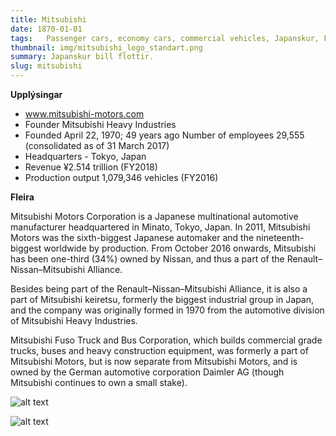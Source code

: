 ```yaml
---
title: Mitsubishi
date: 1870-01-01
tags: 	Passenger cars, economy cars, commercial vehicles, Japanskur, Flottir
thumbnail: img/mitsubishi_logo_standart.png
summary: Japanskur bill flottir. 
slug: mitsubishi
---
```


__Upplýsingar__

+ www.mitsubishi-motors.com
+ Founder	Mitsubishi Heavy Industries
+ Founded   April 22, 1970; 49 years ago
Number of employees
29,555 (consolidated as of 31 March 2017)
+ Headquarters - Tokyo, Japan
+ Revenue	 ¥2.514 trillion (FY2018)
+ Production output
 1,079,346 vehicles (FY2016)

__Fleira__

Mitsubishi Motors Corporation  is a Japanese multinational automotive manufacturer headquartered in Minato, Tokyo, Japan. In 2011, Mitsubishi Motors was the sixth-biggest Japanese automaker and the nineteenth-biggest worldwide by production. From October 2016 onwards, Mitsubishi has been one-third (34%) owned by Nissan, and thus a part of the Renault–Nissan–Mitsubishi Alliance.

Besides being part of the Renault–Nissan–Mitsubishi Alliance, it is also a part of Mitsubishi keiretsu, formerly the biggest industrial group in Japan, and the company was originally formed in 1970 from the automotive division of Mitsubishi Heavy Industries.

Mitsubishi Fuso Truck and Bus Corporation, which builds commercial grade trucks, buses and heavy construction equipment, was formerly a part of Mitsubishi Motors, but is now separate from Mitsubishi Motors, and is owned by the German automotive corporation Daimler AG (though Mitsubishi continues to own a small stake).


![alt text](https://cdn04.carsforsale.com/3/1022618/31691022/thumb/1482871465.jpg)



![alt text](https://www.mitsubishi.is/static/strevda/1570179983-asx_2020_nyr.jpg)
